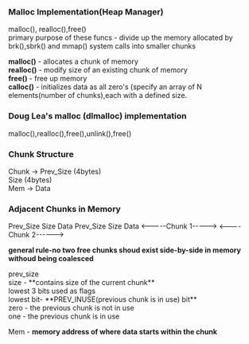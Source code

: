 ### Malloc Implementation(Heap Manager)
<p> malloc(), realloc(),free() <br>
primary purpose of these funcs - divide up the memory allocated by brk(),sbrk() and mmap() system calls into smaller chunks <br>
 
**malloc()** - allocates a chunk of memory <br>
**realloc()** - modify size of an existing chunk of memory <br>
**free()** - free up memory <br>
**calloc()** - initializes data as all zero's (specify an array of N elements(number of chunks),each with a defined size. 
</p>

### Doug Lea's malloc (dlmalloc) implementation 
<p> malloc(),realloc(),free(),unlink(),free() <br> </p>
 
### Chunk Structure  
<p>Chunk ->  Prev_Size (4bytes)  <br>
             Size      (4bytes)  <br>
   Mem   ->  Data                <br>
</p>

### Adjacent Chunks in Memory 
Prev_Size Size Data Prev_Size Size Data 
<-----Chunk 1-----> <----Chunk 2------> <br>

**general rule-no two free chunks shoud exist side-by-side in memory withoud being coalesced** <br>
<p>prev_size <br>
size - **contains size of the current chunk** <br>
        lowest 3 bits used as flags <br>
        lowest bit- **PREV_INUSE(previous chunk is in use) bit** <br>
        zero - the previous chunk is not in use <br>
        one - the previous chunk is in use <br> </p>
        
Mem - **memory address of where data starts within the chunk**  <br>









